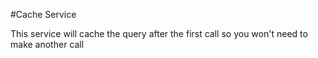 #Cache Service

This service will cache the query after the first call so you won't need to make another call
